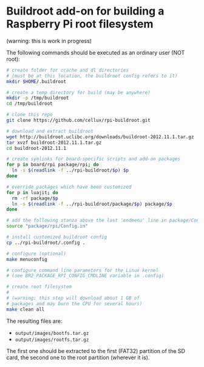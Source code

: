 # Buildroot add-on for building a Raspberry Pi root filesystem

(warning: this is work in progress)

The following commands should be executed as an ordinary user (NOT root):

```bash
# create folder for ccache and dl directories
# (must be at this location, the buildroot config refers to it)
mkdir $HOME/.buildroot

# create a temp directory for build (may be anywhere)
mkdir -p /tmp/buildroot
cd /tmp/buildroot

# clone this repo
git clone https://github.com/cellux/rpi-buildroot.git

# download and extract buildroot
wget http://buildroot.uclibc.org/downloads/buildroot-2012.11.1.tar.gz
tar xvzf buildroot-2012.11.1.tar.gz
cd buildroot-2012.11.1

# create symlinks for board-specific scripts and add-on packages
for p in board/rpi package/rpi; do
  ln -s $(readlink -f ../rpi-buildroot/$p) $p
done

# override packages which have been customized
for p in luajit; do
  rm -rf package/$p
  ln -s $(readlink -f ../rpi-buildroot/package/$p) package/$p
done

# add the following stanza above the last 'endmenu' line in package/Config.in:
source "package/rpi/Config.in"

# install customized buildroot config
cp ../rpi-buildroot/.config .

# configure (optional)
make menuconfig

# configure command line parameters for the Linux kernel
# (see BR2_PACKAGE_RPI_CONFIG_CMDLINE variable in .config)

# create root filesystem
#
# (warning: this step will download about 1 GB of
# packages and may burn the CPU for several hours)
make clean all
```

The resulting files are:

* `output/images/bootfs.tar.gz`
* `output/images/rootfs.tar.gz`

The first one should be extracted to the first (FAT32) partition of the SD
card, the second one to the root partition (wherever it is).

